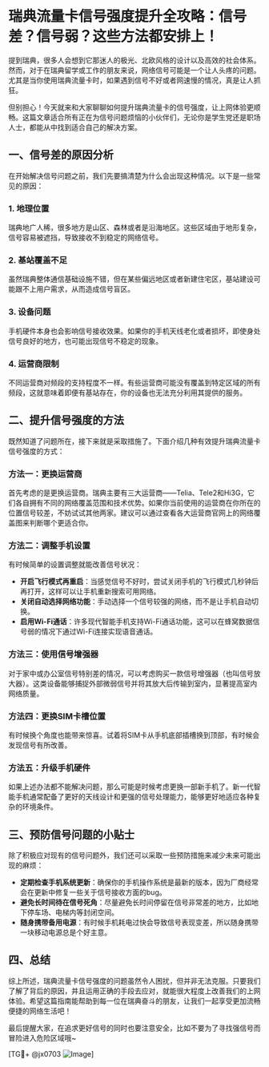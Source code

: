 # 瑞典流量卡信号强度提升全攻略：信号差？信号弱？这些方法都安排上！

提到瑞典，很多人会想到它那迷人的极光、北欧风格的设计以及高效的社会体系。然而，对于在瑞典留学或工作的朋友来说，网络信号可能是一个让人头疼的问题。尤其是当你使用瑞典流量卡时，如果遇到信号不好或者网速慢的情况，真是让人抓狂。

但别担心！今天就来和大家聊聊如何提升瑞典流量卡的信号强度，让上网体验更顺畅。这篇文章适合所有正在为信号问题烦恼的小伙伴们，无论你是学生党还是职场人士，都能从中找到适合自己的解决方案。

## 一、信号差的原因分析

在开始解决信号问题之前，我们先要搞清楚为什么会出现这种情况。以下是一些常见的原因：

### 1. 地理位置
瑞典地广人稀，很多地方是山区、森林或者是沿海地区。这些区域由于地形复杂，信号容易被遮挡，导致接收不到稳定的网络信号。

### 2. 基站覆盖不足
虽然瑞典整体通信基础设施不错，但在某些偏远地区或者新建住宅区，基站建设可能跟不上用户需求，从而造成信号盲区。

### 3. 设备问题
手机硬件本身也会影响信号接收效果。如果你的手机天线老化或者损坏，即使身处信号良好的地方，也可能出现信号不稳定的现象。

### 4. 运营商限制
不同运营商对频段的支持程度不一样。有些运营商可能没有覆盖到特定区域的所有频段，这就意味着即便有基站存在，你的设备也无法充分利用其提供的服务。

## 二、提升信号强度的方法

既然知道了问题所在，接下来就是采取措施了。下面介绍几种有效提升瑞典流量卡信号强度的方式：

### 方法一：更换运营商
首先考虑的是更换运营商。瑞典主要有三大运营商——Telia、Tele2和Hi3G，它们各自拥有不同的网络覆盖范围和技术优势。如果你当前使用的运营商在你所在的位置信号较差，不妨试试其他两家。建议可以通过查看各大运营商官网上的网络覆盖图来判断哪个更适合你。

### 方法二：调整手机设置
有时候简单的设置调整就能改善信号状况：
- **开启飞行模式再重启**：当感觉信号不好时，尝试关闭手机的飞行模式几秒钟后再打开，这样可以让手机重新搜索可用网络。
- **关闭自动选择网络功能**：手动选择一个信号较强的网络，而不是让手机自动切换。
- **启用Wi-Fi通话**：许多现代智能手机支持Wi-Fi通话功能，这可以在蜂窝数据信号弱的情况下通过Wi-Fi连接实现语音通话。

### 方法三：使用信号增强器
对于家中或办公室信号特别差的情况，可以考虑购买一款信号增强器（也叫信号放大器）。这类设备能够捕捉外部微弱信号并将其放大后传输到室内，显著提高室内网络质量。

### 方法四：更换SIM卡槽位置
有时候换个角度也能带来惊喜。试着将SIM卡从手机底部插槽换到顶部，有时候会发现信号有所改善。

### 方法五：升级手机硬件
如果上述办法都不能解决问题，那么可能是时候考虑更换一部新手机了。新一代智能手机通常配备了更好的天线设计和更强的信号处理能力，能够更好地适应各种复杂的环境条件。

## 三、预防信号问题的小贴士

除了积极应对现有的信号问题外，我们还可以采取一些预防措施来减少未来可能出现的麻烦：

- **定期检查手机系统更新**：确保你的手机操作系统是最新的版本，因为厂商经常会在更新中修复一些关于信号接收方面的bug。
- **避免长时间待在信号死角**：尽量避免长时间停留在信号非常差的地方，比如地下停车场、电梯内等封闭空间。
- **随身携带备用电源**：有时候手机耗电过快会导致信号表现变差，所以随身携带一块移动电源总是个好主意。

## 四、总结

综上所述，瑞典流量卡信号强度的问题虽然令人困扰，但并非无法克服。只要我们了解了背后的原因，并且运用正确的手段去应对，就能很大程度上改善我们的上网体验。希望这篇指南能帮助到每一位在瑞典奋斗的朋友，让我们一起享受更加流畅便捷的网络生活吧！

最后提醒大家，在追求更好信号的同时也要注意安全，比如不要为了寻找强信号而冒险进入危险区域哦~

[TG💪+ @jx0703 ![Image](https://github.com/user-attachments/assets/dbca1d08-cadb-493c-b0ec-ad6f7a83f270)]
